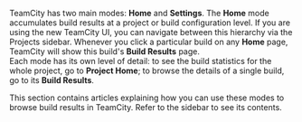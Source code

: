 [//]: # (title: Working with Build Results)
[//]: # (auxiliary-id: Working with Build Results;Viewing Build Configuration Details)

TeamCity has two main modes: __Home__ and __Settings__. The __Home__ mode accumulates build results at a project or build configuration level. If you are using the new TeamCity UI, you can navigate between this hierarchy via the Projects sidebar. Whenever you click a particular build on any __Home__ page, TeamCity will show this build's __Build Results__ page.  
Each mode has its own level of detail: to see the build statistics for the whole project, go to __Project Home__; to browse the details of a single build, go to its __Build Results__.

This section contains articles explaining how you can use these modes to browse build results in TeamCity. Refer to the sidebar to see its contents.